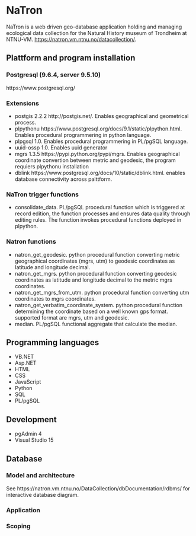 <h1>NaTron</h1>

NaTron is a web driven geo-database application holding and managing ecological data collection for the Natural History museum of Trondheim at NTNU-VM. https://natron.vm.ntnu.no/datacollection/.

<h2>Plattform and program installation</h2>
  <h3>Postgresql (9.6.4, server 9.5.10)</h3> https://www.postgresql.org/
  <h3>Extensions</h3>
    <ul>
        <li>postgis 2.2.2 http://postgis.net/. Enables geographical and geometrical process.</li>
        <li>plpythonu https://www.postgresql.org/docs/9.1/static/plpython.html. Enables procedural programmering in python language.</li>
        <li>plpgsql 1.0. Enables procedural programmering in PL/pgSQL language.</li>
        <li>uuid-ossp 1.0. Enables uuid generator</li>
        <li>mgrs 1.3.5 https://pypi.python.org/pypi/mgrs. Enables geographical coordinate convertion between metric and geodesic, the program requiers plpythonu installation</li>
        <li>dblink https://www.postgresql.org/docs/10/static/dblink.html. enables database connectivity across palttform.</li>
    </ul>
    <h3>NaTron trigger functions</h3>
    <ul>
        <li>consolidate_data. PL/pgSQL procedural function which is triggered at record edition, the function processes and ensures data quality through editing rules. The function invokes procedural functions deployed in plpython.</li>
    </ul>
    <h3>Natron functions</h3>
    <ul>
        <li>natron_get_geodesic. python procedural function converting metric geographical coordinates (mgrs, utm) to geodesic coordinates as latitude and longitude decimal.</li>
        <li>natron_get_mgrs. python procedural function converting geodesic coordinates as latitude and longitude decimal to the metric mgrs coordinates.</li>
        <li>natron_get_mgrs_from_utm. python procedural function converting utm coordinates to mgrs coordinates.</li>
        <li>natron_get_verbatim_coordinate_system. python procedural function determining the coordinate based on a well known gps format. supported format are mgrs, utm and geodesic.</li>
        <li>median. PL/pgSQL functional aggregate that calculate the median.</li>
    </ul>

<h2>Programming languages</h2>
    <ul>
      <li>VB.NET</li>
      <li>Asp.NET</li>
      <li>HTML</li>
      <li>CSS</li>
      <li>JavaScript</li>
      <li>Python</li>
      <li>SQL</li>
      <li>PL/pgSQL</li>
    </ul>

<h2>Development</h2>
    <ul>
      <li>pgAdmin 4</li>
      <li>Visual Studio 15</li>
    </ul>

<h2>Database</h2>
  <h3>Model and architecture</h3>
      <span>See https://natron.vm.ntnu.no/DataCollection/dbDocumentation/rdbms/ for interactive database diagram.</span>
  <h3>Application</h3>
  <h3>Scoping</h3>
